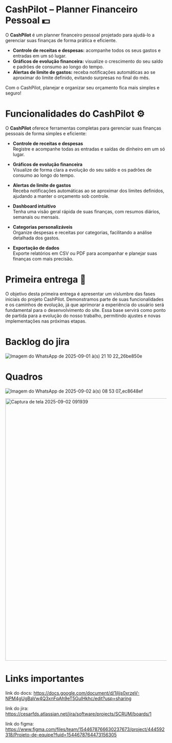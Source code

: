 # CashPilot – Planner Financeiro Pessoal 💵

O **CashPilot** é um planner financeiro pessoal projetado para ajudá-lo a gerenciar suas finanças de forma prática e eficiente.  

- **Controle de receitas e despesas:** acompanhe todos os seus gastos e entradas em um só lugar.  
- **Gráficos de evolução financeira:** visualize o crescimento do seu saldo e padrões de consumo ao longo do tempo.  
- **Alertas de limite de gastos:** receba notificações automáticas ao se aproximar do limite definido, evitando surpresas no final do mês.  

Com o CashPilot, planejar e organizar seu orçamento fica mais simples e seguro!

# Funcionalidades do CashPilot ⚙️

O **CashPilot** oferece ferramentas completas para gerenciar suas finanças pessoais de forma simples e eficiente:

- **Controle de receitas e despesas**  
  Registre e acompanhe todas as entradas e saídas de dinheiro em um só lugar.

- **Gráficos de evolução financeira**  
  Visualize de forma clara a evolução do seu saldo e os padrões de consumo ao longo do tempo.

- **Alertas de limite de gastos**  
  Receba notificações automáticas ao se aproximar dos limites definidos, ajudando a manter o orçamento sob controle.

- **Dashboard intuitivo**  
  Tenha uma visão geral rápida de suas finanças, com resumos diários, semanais ou mensais.

- **Categorias personalizáveis**  
  Organize despesas e receitas por categorias, facilitando a análise detalhada dos gastos.

- **Exportação de dados**  
  Exporte relatórios em CSV ou PDF para acompanhar e planejar suas finanças com mais precisão.

# Primeira entrega 📄

O objetivo desta primeira entrega é apresentar um vislumbre das fases iniciais do projeto CashPilot. Demonstramos parte de suas funcionalidades e os caminhos de evolução, já que aprimorar a experiência do usuário será fundamental para o desenvolvimento do site. Essa base servirá como ponto de partida para a evolução do nosso trabalho, permitindo ajustes e novas implementações nas próximas etapas.

# Backlog do jira

![Imagem do WhatsApp de 2025-09-01 à(s) 21 10 22_26be850e](https://github.com/user-attachments/assets/7bc5cc03-a5e9-4600-96fd-0fc23927e406)

# Quadros

![Imagem do WhatsApp de 2025-09-02 à(s) 08 53 07_ec8648ef](https://github.com/user-attachments/assets/6a06c7af-21df-4d63-b83f-5827673805c8)

<img width="1583" height="817" alt="Captura de tela 2025-09-02 091939" src="https://github.com/user-attachments/assets/f07b77a1-f415-4297-8ea7-1b2d9fec4ee2" />

# Links importantes

link do docs: https://docs.google.com/document/d/1jlijs0xrzeV-NPM4gUgBaVw4Q3xnFqAh9eT5GulHkhc/edit?usp=sharing

link do jira: https://cesarfds.atlassian.net/jira/software/projects/SCRUM/boards/1

link do figma: https://www.figma.com/files/team/1544678766630237673/project/444592318/Projeto-de-equipe?fuid=1544678764473156305
